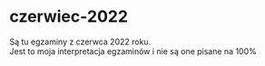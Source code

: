 # czerwiec-2022
Są tu egzaminy z czerwca 2022 roku.<br>
Jest to moja interpretacja egzaminów i nie są one pisane na 100%
